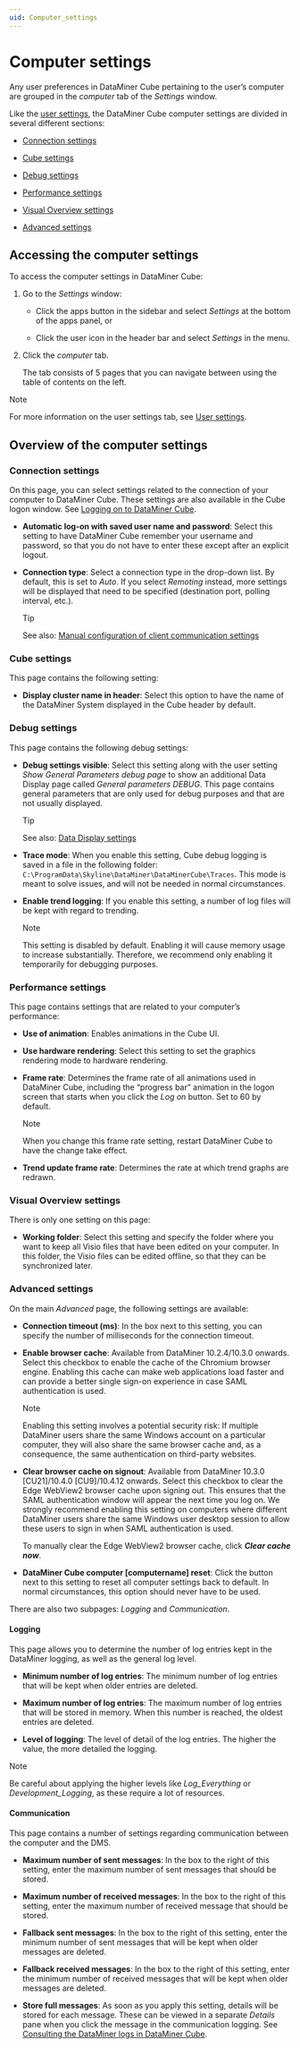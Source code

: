 ```yaml
---
uid: Computer_settings
---
```


# Computer settings

Any user preferences in DataMiner Cube pertaining to the user’s computer are grouped in the *computer* tab of the *Settings* window.

Like the [user settings](xref:User_settings), the DataMiner Cube computer settings are divided in several different sections:

- [Connection settings](#connection-settings)

- [Cube settings](#cube-settings)

- [Debug settings](#debug-settings)

- [Performance settings](#performance-settings)

- [Visual Overview settings](#visual-overview-settings)

- [Advanced settings](#advanced-settings)

## Accessing the computer settings

To access the computer settings in DataMiner Cube:

1. Go to the *Settings* window:

   - Click the apps button in the sidebar and select *Settings* at the bottom of the apps panel, or

   - Click the user icon in the header bar and select *Settings* in the menu.

1. Click the *computer* tab.

   The tab consists of 5 pages that you can navigate between using the table of contents on the left.

> [!NOTE]
> For more information on the user settings tab, see [User settings](xref:User_settings).

## Overview of the computer settings

### Connection settings

On this page, you can select settings related to the connection of your computer to DataMiner Cube. These settings are also available in the Cube logon window. See [Logging on to DataMiner Cube](xref:Logging_on_to_DataMiner_Cube).

- **Automatic log-on with saved user name and password**: Select this setting to have DataMiner Cube remember your username and password, so that you do not have to enter these except after an explicit logout.

- **Connection type**: Select a connection type in the drop-down list. By default, this is set to *Auto*. If you select *Remoting* instead, more settings will be displayed that need to be specified (destination port, polling interval, etc.).

  > [!TIP]
  > See also: [Manual configuration of client communication settings](xref:DMA_configuration_related_to_client_applications#manual-configuration-of-client-communication-settings)

### Cube settings

This page contains the following setting:

- **Display cluster name in header**: Select this option to have the name of the DataMiner System displayed in the Cube header by default.

### Debug settings

This page contains the following debug settings:

- **Debug settings visible**: Select this setting along with the user setting *Show General Parameters debug page* to show an additional Data Display page called *General parameters DEBUG*. This page contains general parameters that are only used for debug purposes and that are not usually displayed.

  > [!TIP]
  > See also: [Data Display settings](xref:User_settings#data-display-settings)

- **Trace mode**: When you enable this setting, Cube debug logging is saved in a file in the following folder: `C:\ProgramData\Skyline\DataMiner\DataMinerCube\Traces`. This mode is meant to solve issues, and will not be needed in normal circumstances.

- **Enable trend logging**: If you enable this setting, a number of log files will be kept with regard to trending.

  > [!NOTE]
  > This setting is disabled by default. Enabling it will cause memory usage to increase substantially. Therefore, we recommend only enabling it temporarily for debugging purposes.

### Performance settings

This page contains settings that are related to your computer’s performance:

- **Use of animation**: Enables animations in the Cube UI.

- **Use hardware rendering**: Select this setting to set the graphics rendering mode to hardware rendering.

- **Frame rate**: Determines the frame rate of all animations used in DataMiner Cube, including the “progress bar” animation in the logon screen that starts when you click the *Log on* button. Set to 60 by default.

  > [!NOTE]
  > When you change this frame rate setting, restart DataMiner Cube to have the change take effect.

- **Trend update frame rate**: Determines the rate at which trend graphs are redrawn.

### Visual Overview settings

There is only one setting on this page:

- **Working folder**: Select this setting and specify the folder where you want to keep all Visio files that have been edited on your computer. In this folder, the Visio files can be edited offline, so that they can be synchronized later.

### Advanced settings

On the main *Advanced* page, the following settings are available:

- **Connection timeout (ms)**: In the box next to this setting, you can specify the number of milliseconds for the connection timeout.

- **Enable browser cache**: Available from DataMiner 10.2.4/10.3.0 onwards. Select this checkbox to enable the cache of the Chromium browser engine. Enabling this cache can make web applications load faster and can provide a better single sign-on experience in case SAML authentication is used.

  > [!NOTE]
  > Enabling this setting involves a potential security risk: If multiple DataMiner users share the same Windows account on a particular computer, they will also share the same browser cache and, as a consequence, the same authentication on third-party websites.

- **Clear browser cache on signout**: Available from DataMiner 10.3.0 [CU21]/10.4.0 [CU9]/10.4.12 onwards<!--RN 41026-->.  Select this checkbox to clear the Edge WebView2 browser cache upon signing out. This ensures that the SAML authentication window will appear the next time you log on. We strongly recommend enabling this setting on computers where different DataMiner users share the same Windows user desktop session to allow these users to sign in when SAML authentication is used.

  To manually clear the Edge WebView2 browser cache, click ***Clear cache now***.

- **DataMiner Cube computer \[computername\] reset**: Click the button next to this setting to reset all computer settings back to default. In normal circumstances, this option should never have to be used.

There are also two subpages: *Logging* and *Communication*.

#### Logging

This page allows you to determine the number of log entries kept in the DataMiner logging, as well as the general log level.

- **Minimum number of log entries**: The minimum number of log entries that will be kept when older entries are deleted.

- **Maximum number of log entries**: The maximum number of log entries that will be stored in memory. When this number is reached, the oldest entries are deleted.

- **Level of logging**: The level of detail of the log entries. The higher the value, the more detailed the logging.

> [!NOTE]
> Be careful about applying the higher levels like *Log_Everything* or *Development_Logging*, as these require a lot of resources.

#### Communication

This page contains a number of settings regarding communication between the computer and the DMS.

- **Maximum number of sent messages**: In the box to the right of this setting, enter the maximum number of sent messages that should be stored.

- **Maximum number of received messages**: In the box to the right of this setting, enter the maximum number of received message that should be stored.

- **Fallback sent messages**: In the box to the right of this setting, enter the minimum number of sent messages that will be kept when older messages are deleted.

- **Fallback received messages**: In the box to the right of this setting, enter the minimum number of received messages that will be kept when older messages are deleted.

- **Store full messages**: As soon as you apply this setting, details will be stored for each message. These can be viewed in a separate *Details* pane when you click the message in the communication logging. See [Consulting the DataMiner logs in DataMiner Cube](xref:Consulting_the_DataMiner_logs_in_DataMiner_Cube).
